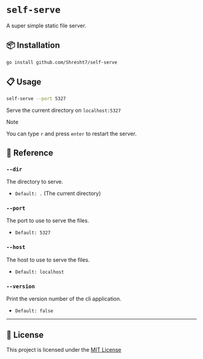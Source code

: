 # `self-serve`

A super simple static file server.

## 📦 Installation

```sh
go install github.com/Shresht7/self-serve
```

## 📋 Usage

```sh
self-serve --port 5327
```

Serve the current directory on `localhost:5327`


> [!NOTE]
> You can type `r` and press `enter` to restart the server.

## 📕 Reference

### `--dir`

The directory to serve.

- `Default: .` (The current directory)

### `--port`

The port to use to serve the files.

- `Default: 5327`

### `--host`

The host to use to serve the files.

- `Default: localhost`

### `--version`

Print the version number of the cli application.

- `Default: false`

---

## 📄 License

This project is licensed under the [MIT License](./LICENSE)
